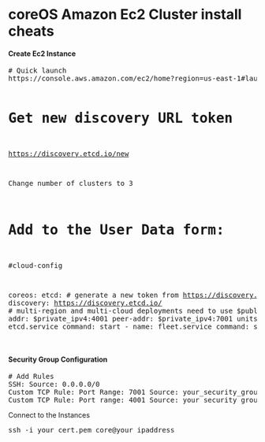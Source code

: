 coreOS Amazon Ec2 Cluster install cheats
========================================

<h4>Create Ec2 Instance</h4>
<pre>
# Quick launch
https://console.aws.amazon.com/ec2/home?region=us-east-1#launchAmi=ami-6e2ecd06

# Get new discovery URL token
https://discovery.etcd.io/new

Change number of clusters to 3

# Add to the User Data form:

#cloud-config

coreos:
  etcd:
    # generate a new token from https://discovery.etcd.io/new
    discovery: https://discovery.etcd.io/<token>
    # multi-region and multi-cloud deployments need to use $public_ipv4
    addr: $private_ipv4:4001
    peer-addr: $private_ipv4:7001
  units:
    - name: etcd.service
      command: start
    - name: fleet.service
      command: start

</pre>

<h4>Security Group Configuration</h4>
<pre>
# Add Rules
SSH: Source: 0.0.0.0/0
Custom TCP Rule: Port Range: 7001 Source: your_security_group_id
Custom TCP Rule: Port range: 4001 Source: your_security_group_id
</pre


<h4>Connect to the Instances</h4>
<pre>
ssh -i your_cert.pem core@your_ipaddress
</pre>

